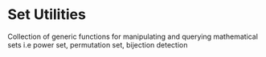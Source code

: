 # Set Utilities
Collection of generic functions for manipulating and querying mathematical sets i.e power set, permutation set, bijection detection
